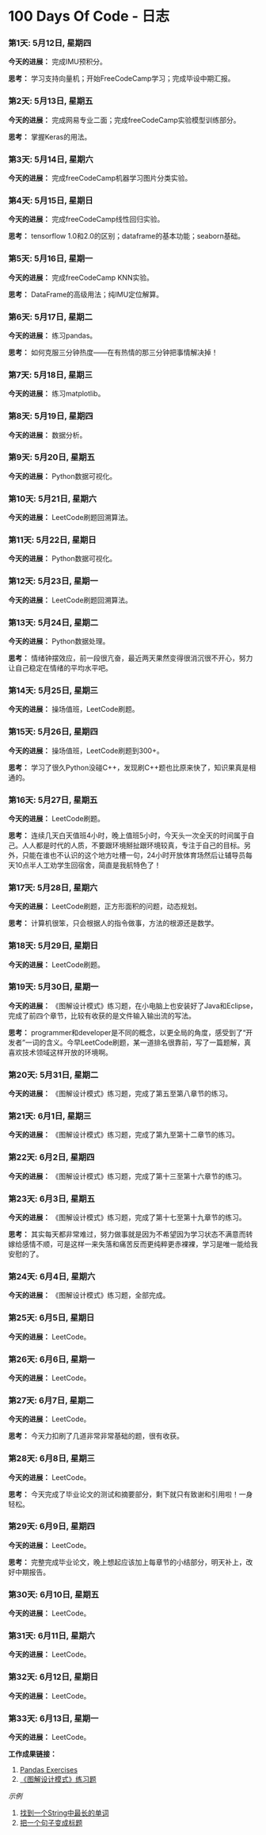 # 100 Days Of Code - 日志

### 第1天: 5月12日, 星期四

**今天的进展：** 完成IMU预积分。

**思考：** 学习支持向量机；开始FreeCodeCamp学习；完成毕设中期汇报。

### 第2天: 5月13日, 星期五

**今天的进展：** 完成网易专业二面；完成freeCodeCamp实验模型训练部分。

**思考：** 掌握Keras的用法。

### 第3天: 5月14日, 星期六

**今天的进展：** 完成freeCodeCamp机器学习图片分类实验。

### 第4天: 5月15日, 星期日

**今天的进展：** 完成freeCodeCamp线性回归实验。

**思考：** tensorflow 1.0和2.0的区别；dataframe的基本功能；seaborn基础。

### 第5天: 5月16日, 星期一

**今天的进展：** 完成freeCodeCamp KNN实验。

**思考：** DataFrame的高级用法；纯IMU定位解算。

### 第6天: 5月17日, 星期二

**今天的进展：** 练习pandas。

**思考：** 如何克服三分钟热度——在有热情的那三分钟把事情解决掉！

### 第7天: 5月18日, 星期三

**今天的进展：** 练习matplotlib。

### 第8天: 5月19日, 星期四

**今天的进展：** 数据分析。

### 第9天: 5月20日, 星期五

**今天的进展：** Python数据可视化。

### 第10天: 5月21日, 星期六

**今天的进展：** LeetCode刷题回溯算法。

### 第11天: 5月22日, 星期日

**今天的进展：** Python数据可视化。

### 第12天: 5月23日, 星期一

**今天的进展：** LeetCode刷题回溯算法。

### 第13天: 5月24日, 星期二

**今天的进展：** Python数据处理。

**思考：** 情绪钟摆效应，前一段很亢奋，最近两天果然变得很消沉很不开心，努力让自己稳定在情绪的平均水平吧。

### 第14天: 5月25日, 星期三

**今天的进展：** 操场值班，LeetCode刷题。

### 第15天: 5月26日, 星期四

**今天的进展：** 操场值班，LeetCode刷题到300+。

**思考：** 学习了很久Python没碰C++，发现刷C++题也比原来快了，知识果真是相通的。

### 第16天: 5月27日, 星期五

**今天的进展：** LeetCode刷题。

**思考：** 连续几天白天值班4小时，晚上值班5小时，今天头一次全天的时间属于自己。人人都是时代的人质，不要跟环境掰扯跟环境较真，专注于自己的目标。另外，只能在谁也不认识的这个地方吐槽一句，24小时开放体育场然后让辅导员每天10点半人工劝学生回宿舍，简直是我航特色了！

### 第17天: 5月28日, 星期六

**今天的进展：** LeetCode刷题，正方形面积的问题，动态规划。

**思考：** 计算机很笨，只会根据人的指令做事，方法的根源还是数学。

### 第18天: 5月29日, 星期日

**今天的进展：** LeetCode刷题。

### 第19天: 5月30日, 星期一

**今天的进展：** 《图解设计模式》练习题，在小电脑上也安装好了Java和Eclipse，完成了前四个章节，比较有收获的是文件输入输出流的写法。

**思考：** programmer和developer是不同的概念，以更全局的角度，感受到了“开发者”一词的含义。今早LeetCode刷题，某一道排名很靠前，写了一篇题解，真喜欢技术领域这样开放的环境啊。

### 第20天: 5月31日, 星期二

**今天的进展：** 《图解设计模式》练习题，完成了第五至第八章节的练习。

### 第21天: 6月1日, 星期三

**今天的进展：** 《图解设计模式》练习题，完成了第九至第十二章节的练习。

### 第22天: 6月2日, 星期四

**今天的进展：** 《图解设计模式》练习题，完成了第十三至第十六章节的练习。

### 第23天: 6月3日, 星期五

**今天的进展：** 《图解设计模式》练习题，完成了第十七至第十九章节的练习。

**思考：** 其实每天都非常难过，努力做事就是因为不希望因为学习状态不满意而转嫁给感情不顺，可是这样一来失落和痛苦反而更纯粹更赤裸裸，学习是唯一能给我安慰的了。

### 第24天: 6月4日, 星期六

**今天的进展：** 《图解设计模式》练习题，全部完成。

### 第25天: 6月5日, 星期日

**今天的进展：**  LeetCode。

### 第26天: 6月6日, 星期一

**今天的进展：**  LeetCode。

### 第27天: 6月7日, 星期二

**今天的进展：**  LeetCode。

**思考：** 今天力扣刷了几道非常非常基础的题，很有收获。

### 第28天: 6月8日, 星期三

**今天的进展：**  LeetCode。

**思考：** 今天完成了毕业论文的测试和摘要部分，剩下就只有致谢和引用啦！一身轻松。

### 第29天: 6月9日, 星期四

**今天的进展：**  LeetCode。

**思考：** 完整完成毕业论文，晚上想起应该加上每章节的小结部分，明天补上，改好中期报告。

### 第30天: 6月10日, 星期五

**今天的进展：**  LeetCode。

### 第31天: 6月11日, 星期六

**今天的进展：**  LeetCode。

### 第32天: 6月12日, 星期日

**今天的进展：**  LeetCode。

### 第33天: 6月13日, 星期一

**今天的进展：**  LeetCode。

**工作成果链接：**
1. [Pandas Exercises](https://github.com/AshleyLi98/pandas_exercises)
2. [《图解设计模式》练习题](https://github.com/AshleyLi98/Design_Patterns)

*示例*

1. [找到一个String中最长的单词](https://www.freecodecamp.com/challenges/find-the-longest-word-in-a-string)
2. [把一个句子变成标题](https://www.freecodecamp.com/challenges/title-case-a-sentence)
